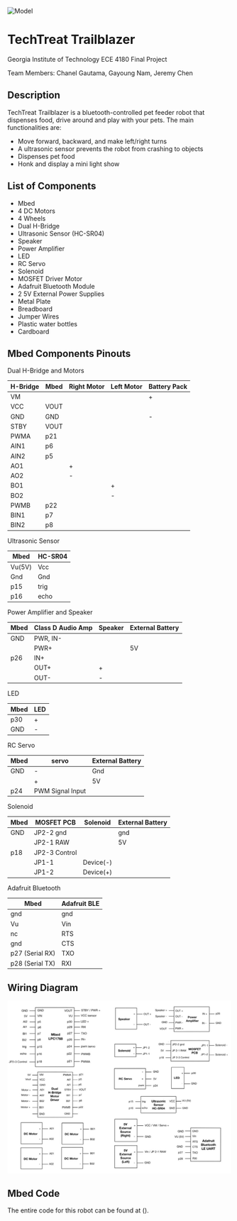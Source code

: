 ![Model](robot.png)

# TechTreat Trailblazer

Georgia Institute of Technology ECE 4180 Final Project

Team Members: Chanel Gautama, Gayoung Nam, Jeremy Chen

## Description

TechTreat Trailblazer is a bluetooth-controlled pet feeder robot that dispenses food, drive around and play with your pets.
The main functionalities are:
  - Move forward, backward, and make left/right turns
  - A ultrasonic sensor prevents the robot from crashing to objects
  - Dispenses pet food
  - Honk and display a mini light show

## List of Components
  - Mbed
  - 4 DC Motors
  - 4 Wheels
  - Dual H-Bridge
  - Ultrasonic Sensor (HC-SR04)
  - Speaker
  - Power Amplifier
  - LED
  - RC Servo
  - Solenoid 
  - MOSFET Driver Motor
  - Adafruit Bluetooth Module
  - 2 5V External Power Supplies
  - Metal Plate
  - Breadboard
  - Jumper Wires
  - Plastic water bottles
  - Cardboard

## Mbed Components Pinouts
 Dual H-Bridge and Motors
 
 |  H-Bridge  |  Mbed  |  Right Motor  |  Left Motor  |  Battery Pack  |
 |------------|--------|---------------|--------------|----------------|
 |     VM     |        |               |              |        +       |
 |    VCC     |  VOUT  |               |              |                |
 |    GND     |   GND  |               |              |        -       |
 |    STBY    |  VOUT  |               |              |                |
 |    PWMA    |   p21  |               |              |                |
 |    AIN1    |   p6   |               |              |                |
 |    AIN2    |   p5   |               |              |                |
 |    AO1     |        |       +       |              |                |
 |    AO2     |        |       -       |              |                |
 |    BO1     |        |               |       +      |                |
 |    BO2     |        |               |       -      |                |
 |    PWMB    |   p22  |               |              |                |
 |    BIN1    |   p7   |               |              |                |
 |    BIN2    |   p8   |               |              |                |
 
 
 Ultrasonic Sensor
 
 |  Mbed    |   HC-SR04   |
 |----------|-------------|
 |  Vu(5V)  |     Vcc     |
 |   Gnd    |     Gnd     |
 |    p15   |     trig    |
 |    p16   |     echo    |
 
 
 Power Amplifier and Speaker
 
 |  Mbed   |  Class D Audio Amp  | Speaker | External Battery |
 |---------|---------------------|---------|------------------|
 |   GND   |     PWR, IN-        |         |                  |
 |         |       PWR+          |         |        5V        |
 |   p26   |        IN+          |         |                  |
 |         |       OUT+          |    +    |                  |
 |         |       OUT-          |    -    |                  |


 LED
 
 |          Mbed         |   LED   |
 |-----------------------|---------|
 |          p30          |    +    |
 |          GND          |    -    |
 

 RC Servo
 
 |  Mbed   |       servo      | External Battery |
 |---------|------------------|------------------|
 |   GND   |         -        |       Gnd        |
 |         |         +        |        5V        |
 |   p24   | PWM Signal Input |                  |


 Solenoid 
 
 |  Mbed   |    MOSFET PCB      |     Solenoid    | External Battery |
 |---------|--------------------|-----------------|------------------|
 |   GND   |     JP2-2 gnd      |                 |       gnd        |
 |         |     JP2-1 RAW      |                 |       5V         |
 |   p18   |     JP2-3 Control  |                 |                  |
 |         |     JP1-1          |     Device(-)   |                  |
 |         |     JP1-2          |     Device(+)   |                  |


 Adafruit Bluetooth
 
 |          Mbed         |   Adafruit BLE   |
 |-----------------------|------------------|
 |          gnd          |        gnd       |
 |          Vu           |        Vin       |
 |          nc           |        RTS       |
 |          gnd          |        CTS       |
 |     p27 (Serial RX)   |        TXO       |
 |     p28 (Serial TX)   |        RXI       |


## Wiring Diagram
![Model](schematic.png)

## Mbed Code
The entire code for this robot can be found at ().
